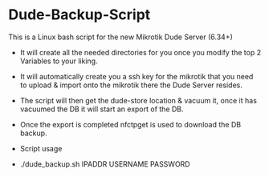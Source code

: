 # Dude-Backup-Script

This is a Linux bash script for the new Mikrotik Dude Server (6.34+)

* It will create all the needed directories for you once you modify the top 2 Variables to your liking.
* It will automatically create you a ssh key for the mikrotik that you need to upload & import onto the mikrotik there the Dude Server resides.
* The script will then get the dude-store location & vacuum it, once it has vacuumed the DB it will start an export of the DB.
* Once the export is completed nfctpget is used to download the DB backup.

* Script usage
* ./dude_backup.sh IPADDR USERNAME PASSWORD

